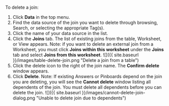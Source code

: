 To delete a join:
1. Click **Data** in the top menu.
2. Find the data source of the join you want to delete through browsing, Search, or selecting the appropriate Tag(s).
3. Click the name of your data source in the list.
4. Click the **Joins** tab. The list of existing joins from the table, Worksheet, or View appears.
	Note: if you want to delete an external join from a Worksheet, you must click **Joins within this worksheet** under the **Joins** tab and select **Joins from this worksheet**.
![]({{ site.baseurl }}/images/table-delete-join.png "Delete a join from a table")
5. Click the delete icon to the right of the join name. The **Confirm delete** window appears.
6. Click **Delete**.
Note: If existing Answers or Pinboards depend on the join you are deleting, you will see the **Cannot delete** window listing all dependents of the join. You must delete all dependents before you can delete the join.
![]({{ site.baseurl }}/images/cannot-delete-join-dialog.png "Unable to delete join due to dependents")

